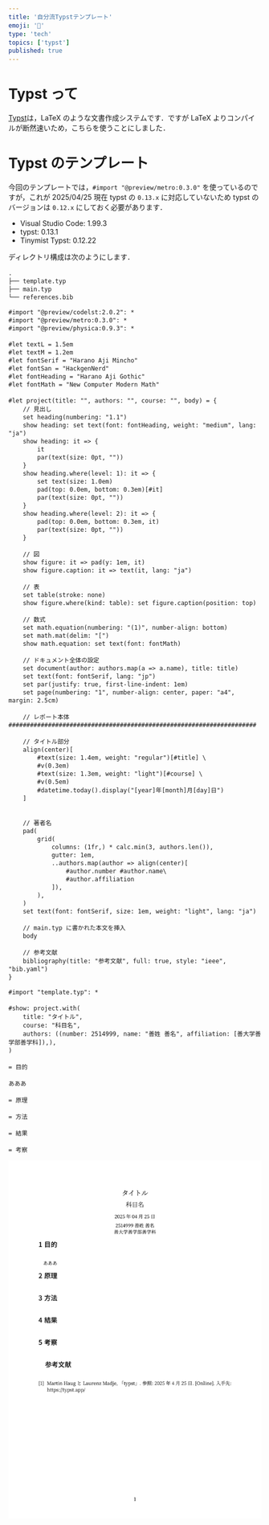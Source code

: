 ```yaml
---
title: '自分流Typstテンプレート'
emoji: '🙆'
type: 'tech'
topics: ['typst']
published: true
---
```


# Typst って

[Typst](https://typst.app/)は，LaTeX のような文書作成システムです．ですが LaTeX よりコンパイルが断然速いため，こちらを使うことにしました．

# Typst のテンプレート

今回のテンプレートでは，`#import "@preview/metro:0.3.0"` を使っているのですが，これが 2025/04/25 現在 typst の `0.13.x` に対応していないため typst のバージョンは `0.12.x` にしておく必要があります．

-   Visual Studio Code: 1.99.3
-   typst: 0.13.1
-   Tinymist Typst: 0.12.22

ディレクトリ構成は次のようにします．

```bash:ディレクトリ構成
.
├── template.typ
├── main.typ
└── references.bib
```

```typst:template.typ
#import "@preview/codelst:2.0.2": *
#import "@preview/metro:0.3.0": *
#import "@preview/physica:0.9.3": *

#let textL = 1.5em
#let textM = 1.2em
#let fontSerif = "Harano Aji Mincho"
#let fontSan = "HackgenNerd"
#let fontHeading = "Harano Aji Gothic"
#let fontMath = "New Computer Modern Math"

#let project(title: "", authors: "", course: "", body) = {
    // 見出し
    set heading(numbering: "1.1")
    show heading: set text(font: fontHeading, weight: "medium", lang: "ja")
    show heading: it => {
        it
        par(text(size: 0pt, ""))
    }
    show heading.where(level: 1): it => {
        set text(size: 1.0em)
        pad(top: 0.0em, bottom: 0.3em)[#it]
        par(text(size: 0pt, ""))
    }
    show heading.where(level: 2): it => {
        pad(top: 0.0em, bottom: 0.3em, it)
        par(text(size: 0pt, ""))
    }

    // 図
    show figure: it => pad(y: 1em, it)
    show figure.caption: it => text(it, lang: "ja")

    // 表
    set table(stroke: none)
    show figure.where(kind: table): set figure.caption(position: top)

    // 数式
    set math.equation(numbering: "(1)", number-align: bottom)
    set math.mat(delim: "[")
    show math.equation: set text(font: fontMath)

    // ドキュメント全体の設定
    set document(author: authors.map(a => a.name), title: title)
    set text(font: fontSerif, lang: "jp")
    set par(justify: true, first-line-indent: 1em)
    set page(numbering: "1", number-align: center, paper: "a4", margin: 2.5cm)

    // レポート本体 #####################################################################

    // タイトル部分
    align(center)[
        #text(size: 1.4em, weight: "regular")[#title] \
        #v(0.3em)
        #text(size: 1.3em, weight: "light")[#course] \
        #v(0.5em)
        #datetime.today().display("[year]年[month]月[day]日")
    ]


    // 著者名
    pad(
        grid(
            columns: (1fr,) * calc.min(3, authors.len()),
            gutter: 1em,
            ..authors.map(author => align(center)[
                #author.number #author.name\
                #author.affiliation
            ]),
        ),
    )
    set text(font: fontSerif, size: 1em, weight: "light", lang: "ja")

    // main.typ に書かれた本文を挿入
    body

    // 参考文献
    bibliography(title: "参考文献", full: true, style: "ieee", "bib.yaml")
}
```

```typst:main.typ
#import "template.typ": *

#show: project.with(
    title: "タイトル",
    course: "科目名",
    authors: ((number: 2514999, name: "善姓 善名", affiliation: [善大学善学部善学科]),),
)

= 目的

あああ

= 原理

= 方法

= 結果

= 考察

```

![今回のPDF](/images/typst/main.jpg)
